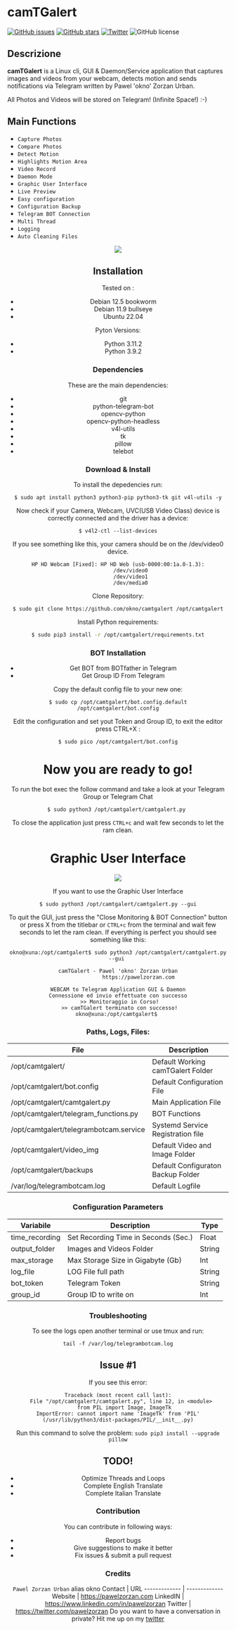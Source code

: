 # camTGalert
[![GitHub issues](https://img.shields.io/github/issues/okno/camtgalert.svg)](https://github.com/okno/camtgalert/issues) [![GitHub stars](https://img.shields.io/github/stars/okno/camtgalert.svg)](https://github.com/okno/camtgalert/stargazers) [![Twitter](https://img.shields.io/twitter/url/https/github.com/okno/camtgalert.svg?style=social)](https://twitter.com/intent/tweet?text=Wow:&url=https%3A%2F%2Fgithub.com%2Fokno%2Fcamtgalert)
![GitHub license](https://img.shields.io/github/license/okno/camtgalert.svg)

## Descrizione
**camTGalert** is a Linux cli, GUI &amp; Daemon/Service application that captures images and videos from your webcam, detects motion and sends notifications via Telegram written by Pawel 'okno' Zorzan Urban. 
 
All Photos and Videos will be stored on Telegram! (Infinite Space!) :-)

## Main Functions 
- `Capture Photos`
- `Compare Photos`
- `Detect Motion`
- `Highlights Motion Area`
- `Video Record`
- `Daemon Mode`
- `Graphic User Interface`
- `Live Preview`
- `Easy configuration`
- `Configuration Backup`
- `Telegram BOT Connection`
- `Multi Thread`
- `Logging`
- `Auto Cleaning Files`
<p align="center">
<img src="https://raw.githubusercontent.com/okno/camtgalert/master/camTGalert.jpeg" /></p>
<center>

## Installation
Tested on :
- Debian 12.5 bookworm
- Debian 11.9 bullseye
- Ubuntu 22.04
 
Pyton Versions:
- Python 3.11.2
- Python 3.9.2
### Dependencies
These are the main dependencies:
- git 
- python-telegram-bot
- opencv-python
- opencv-python-headless
- v4l-utils
- tk
- pillow
- telebot

### Download & Install 
To install the depedencies run:
```
$ sudo apt install python3 python3-pip python3-tk git v4l-utils -y
```
Now check if your Camera, Webcam, UVC(USB Video Class) device is correctly connected and the driver has a device: 
```
$ v4l2-ctl --list-devices
```
If you see something like this, your camera should be on the /dev/video0 device. 
```
HP HD Webcam [Fixed]: HP HD Web (usb-0000:00:1a.0-1.3):
        /dev/video0
        /dev/video1
        /dev/media0
```
Clone Repository:
```
$ sudo git clone https://github.com/okno/camtgalert /opt/camtgalert
```
Install Python requirements: 
```bash
$ sudo pip3 install -r /opt/camtgalert/requirements.txt
```
### BOT Installation
- Get BOT from BOTfather in Telegram
- Get Group ID From Telegram
  
Copy the default config file to your new one: 
```
$ sudo cp /opt/camtgalert/bot.config.default /opt/camtgalert/bot.config
```
Edit the configuration and set yout Token and Group ID, to exit the editor press CTRL+X :
```
$ sudo pico /opt/camtgalert/bot.config
```
# Now you are ready to go!
To run the bot exec the follow command and take a look at your Telegram Group or Telegram Chat
```
$ sudo python3 /opt/camtgalert/camtgalert.py 
```
To close the application just press ```CTRL+c``` and wait few seconds to let the ram clean.
# Graphic User Interface 
<p align="center">
<img src="https://raw.githubusercontent.com/okno/camtgalert/master/screenshotGUI.jpeg" /></p>
<center>
 
If you want to use the Graphic User Interface 
```
$ sudo python3 /opt/camtgalert/camtgalert.py --gui
```
To quit the GUI, just press the "Close Monitoring & BOT Connection" button or press X from the titlebar or ```CTRL+c``` from the terminal and wait few seconds to let the ram clean.
If everything is perfect you should see something like this:
```
okno@xuna:/opt/camtgalert$ sudo python3 /opt/camtgalert/camtgalert.py --gui 

camTGalert - Pawel 'okno' Zorzan Urban
             https://pawelzorzan.com

WEBCAM to Telegram Application GUI & Daemon
Connessione ed invio effettuate con successo
 >> Monitoraggio in Corso!
 >> camTGalert terminato con successo!
okno@xuna:/opt/camtgalert$ 
```
### Paths, Logs, Files: 
File | Description
------------- | -------------
/opt/camtgalert/ | Default Working camTGalert Folder
/opt/camtgalert/bot.config | Default Configuration File 
/opt/camtgalert/camtgalert.py | Main Application File
/opt/camtgalert/telegram_functions.py | BOT Functions 
/opt/camtgalert/telegrambotcam.service | Systemd Service Registration file
/opt/camtgalert/video_img | Default Video and Image Folder
/opt/camtgalert/backups | Default Configuraton Backup Folder
/var/log/telegrambotcam.log | Default Logfile 
### Configuration Parameters 
Variabile | Description | Type
------------- | ------------- | -------------
time_recording | Set Recording Time in Seconds (Sec.) | Float
output_folder | Images and Videos Folder | String
max_storage | Max Storage Size in Gigabyte (Gb) | Int
log_file | LOG File full path | String
bot_token | Telegram Token | String 
group_id | Group ID to write on | Int 
### Troubleshooting
To see the logs open another terminal or use tmux and run: 
```
tail -f /var/log/telegrambotcam.log
```
## Issue #1
If you see this error: 
```
Traceback (most recent call last):
  File "/opt/camtgalert/camtgalert.py", line 12, in <module>
    from PIL import Image, ImageTk
ImportError: cannot import name 'ImageTk' from 'PIL' (/usr/lib/python3/dist-packages/PIL/__init__.py)
```
Run this command to solve the problem: 
```sudo pip3 install --upgrade pillow```
## TODO!
- Optimize Threads and Loops 
- Complete English Translate
- Complete Italian Translate

### Contribution
You can contribute in following ways:

   - Report bugs
   - Give suggestions to make it better
   - Fix issues & submit a pull request

### Credits 
 `Pawel Zorzan Urban` alias okno 
Contact | URL
------------- | -------------
Website | https://pawelzorzan.com 
LinkedIN | https://www.linkedin.com/in/pawelzorzan
Twitter | https://twitter.com/pawelzorzan
Do you want to have a conversation in private? Hit me up on my [twitter](https://twitter.com/pawelzorzan)
